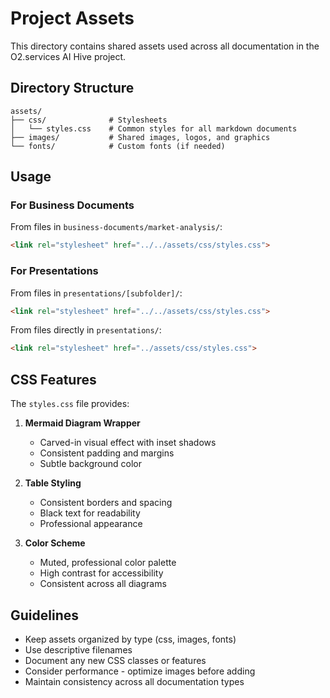 # Project Assets

This directory contains shared assets used across all documentation in the O2.services AI Hive project.

## Directory Structure

```
assets/
├── css/              # Stylesheets
│   └── styles.css    # Common styles for all markdown documents
├── images/           # Shared images, logos, and graphics
└── fonts/            # Custom fonts (if needed)
```

## Usage

### For Business Documents

From files in `business-documents/market-analysis/`:
```html
<link rel="stylesheet" href="../../assets/css/styles.css">
```

### For Presentations

From files in `presentations/[subfolder]/`:
```html
<link rel="stylesheet" href="../../assets/css/styles.css">
```

From files directly in `presentations/`:
```html
<link rel="stylesheet" href="../assets/css/styles.css">
```

## CSS Features

The `styles.css` file provides:

1. **Mermaid Diagram Wrapper**
   - Carved-in visual effect with inset shadows
   - Consistent padding and margins
   - Subtle background color

2. **Table Styling**
   - Consistent borders and spacing
   - Black text for readability
   - Professional appearance

3. **Color Scheme**
   - Muted, professional color palette
   - High contrast for accessibility
   - Consistent across all diagrams

## Guidelines

- Keep assets organized by type (css, images, fonts)
- Use descriptive filenames
- Document any new CSS classes or features
- Consider performance - optimize images before adding
- Maintain consistency across all documentation types
